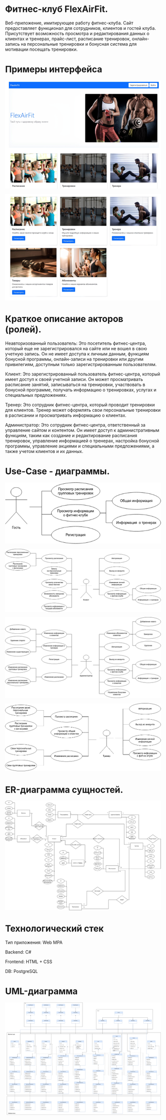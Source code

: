 # Фитнес-клуб **FlexAirFit**.

Веб-приложение, имитирующее работу фитнес-клуба. Сайт предоставляет функционал для сотрудников, клиентов и гостей клуба. Присутствует возможность просмотра и редактирования данных о клиентах и тренерах, прайс-лист, расписание тренировок, онлайн-запись на персональные тренировки и бонусная система для мотивации посещать тренировки.

# Примеры интерфейса

![interface1](./img/example1.jpg)

![interface2](./img/example2.jpg)

# Краткое описание акторов (ролей).

Неавторизованный пользователь: Это посетитель фитнес-центра, который еще не зарегистрировался на сайте или не вошел в свою учетную запись. Он не имеет доступа к личным данным, функциям бонусной программы, онлайн-записи на тренировки или другим привилегиям, доступным только зарегистрированным пользователям.

Клиент: Это зарегистрированный пользователь фитнес-центра, который имеет доступ к своей учетной записи. Он может просматривать расписание занятий, записываться на тренировки, участвовать в бонусной программе, получать информацию о тренировках, услугах и специальных предложениях.

Тренер: Это сотрудник фитнес-центра, который проводит тренировки для клиентов. Тренер может оформлять свои персональные тренировки в расписании и просматривать информацию о клиентах.

Администратор: Это сотрудник фитнес-центра, ответственный за управление сайтом и контентом. Он имеет доступ к административным функциям, таким как создание и редактирование расписания тренировок, управление информацией о тренерах, настройка бонусной программы, управление акциями и специальными предложениями, а также учетом клиентов и их данных.

# Use-Case - диаграммы. 

![usecase-guest](./img/usecase-guest.png)

![usecase-client](./img/usecase-client.png)

![usecase-admin](./img/usecase-admin.png)

![usecase-trainer](./img/usecase-trainer.png)

# ER-диаграмма сущностей.

![er](./img/er.png)

# Технологический стек

Тип приложения: Web MPA

Backend: C#

Frontend: HTML + CSS

DB: PostgreSQL

# UML-диаграмма

![UML диаграмма компонента доступа к данным](./img/uml.png)

